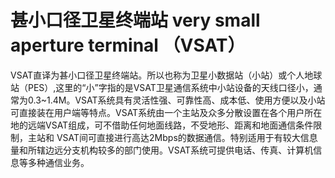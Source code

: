 # 甚小口径卫星终端站 very small aperture terminal （VSAT）
VSAT直译为甚小口径卫星终端站。所以也称为卫星小数据站（小站）或个人地球站（PES）,这里的“小”字指的是VSAT卫星通信系统中小站设备的天线口径小，通常为0.3~1.4M。VSAT系统具有灵活性强、可靠性高、成本低、使用方便以及小站可直接装在用户端等特点。VSAT系统由一个主站及众多分散设置在各个用户所在地的远端VSAT组成，可不借助任何地面线路，不受地形、距离和地面通信条件限制，主站和 VSAT间可直接进行高达2Mbps的数据通信。特别适用于有较大信息量和所辖边远分支机构较多的部门使用。VSAT系统可提供电话、传真、计算机信息等多种通信业务。

